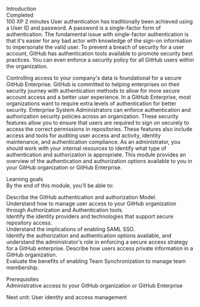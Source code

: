 Introduction  
Completed  
100 XP 
2 minutes 
User authentication has traditionally been achieved using a User ID and password. A password is a single-factor form of authentication. The fundamental issue with single-factor authentication is that it's easier for any bad actor with knowledge of the sign-on information to impersonate the valid user. To prevent a breach of security for a user account, GitHub has authentication tools available to promote security best practices. You can even enforce a security policy for all GitHub users within the organization.

Controlling access to your company's data is foundational for a secure GitHub Enterprise. GitHub is committed to helping enterprises on their security journey with authentication methods to allow for more secure account access and a better user experience. In a GitHub Enterprise, most organizations want to require extra levels of authentication for better security. Enterprise System Administrators can enforce authentication and authorization security policies across an organization. These security features allow you to ensure that users are required to sign on securely to access the correct permissions in repositories. These features also include access and tools for auditing user access and activity, identity maintenance, and authentication compliance. As an administrator, you should work with your internal resources to identify what type of authentication and authorization is appropriate. This module provides an overview of the authentication and authorization options available to you in your GitHub organization or GitHub Enterprise.

Learning goals  
By the end of this module, you'll be able to:  

Describe the GitHub authentication and authorization Model.  
Understand how to manage user access to your GitHub organization through Authorization and Authentication tools.  
Identify the identity providers and technologies that support secure repository access.  
Understand the implications of enabling SAML SSO.  
Identify the authorization and authentication options available, and understand the administrator's role in enforcing a secure access strategy for a GitHub enterprise. 
Describe how users access private information in a GitHub organization.  
Evaluate the benefits of enabling Team Synchronization to manage team membership.  

Prerequisites  
Administrative access to your GitHub organization or GitHub Enterprise  

Next unit: User identity and access management


